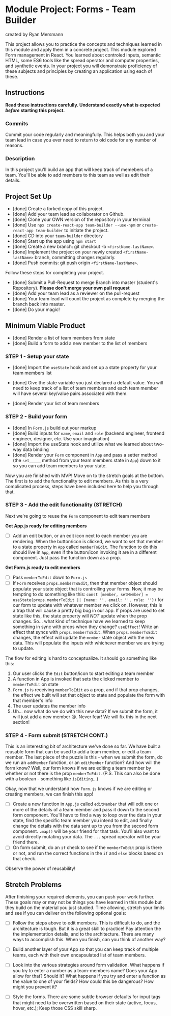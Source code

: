 # Module Project: Forms - Team Builder

created by Ryan Mersmann

This project allows you to practice the concepts and techniques learned in this module and apply them in a concrete project. This module explored Form management in React. You learned about controled inputs, semantic HTML, some ES6 tools like the spread operator and computer properties, and synthetic events. In your project you will demonstrate proficiency of these subjects and principles by creating an application using each of these.

## Instructions

**Read these instructions carefully. Understand exactly what is expected _before_ starting this project.**

### Commits

Commit your code regularly and meaningfully. This helps both you and your team lead in case you ever need to return to old code for any number of reasons.

### Description

In this project you'll build an app that will keep track of memebers of a team. You'll be able to add members to this team as well as edit their details.

## Project Set Up

- [done] Create a forked copy of this project.
- [done] Add your team lead as collaborator on Github.
- [done] Clone your OWN version of the repository in your terminal
- [done] Use `npx create-react-app team-builder --use-npm` or `create-react-app team-builder` to initiate the project.
- [done] CD into your `team-builder` directory
- [done] Start up the app using `npm start`
- [done] Create a new branch: git checkout -b `<firstName-lastName>`.
- [done] Implement the project on your newly created `<firstName-lastName>` branch, committing changes regularly.
- [done] Push commits: git push origin `<firstName-lastName>`.

Follow these steps for completing your project.

- [done] Submit a Pull-Request to merge <firstName-lastName> Branch into master (student's Repository). **Please don't merge your own pull request**
- [done] Add your team lead as a reviewer on the pull-request
- [done] Your team lead will count the project as complete by merging the branch back into master.
- [done] Do your magic!

## Minimum Viable Product

- [done] Render a list of team members from state
- [done] Build a form to add a new member to the list of members

### STEP 1 - Setup your state

- [done] Import the `useState` hook and set up a state property for your team members list

- [done] Give the state variable you just declared a default value. You will need to keep track of a list of team members and each team member will have several key/value pairs associated with them.

- [done] Render your list of team members

### STEP 2 - Build your form

- [done] In `Form.js` build out your markup
- [done] Build inputs for `name`, `email` and `role` (backend engineer, frontend engineer, designer, etc. Use your imagination)
- [done] Import the useState hook and utilize what we learned about two-way data binding
- [done] Render your `Form` component in `App` and pass a setter method (the `set_____` method from your team members state in `App`) down to it so you can add team members to your state.

Now you are finished with MVP! Move on to the stretch goals at the bottom. The first is to add the functionality to edit members. As this is a very complicated process, steps have been included here to help you through that.

### STEP 3 - Add the edit functionality (STRETCH)

Next we're going to reuse the `Form` component to edit team members

**Get App.js ready for editing members**
- [ ] Add an edit button, or an edit icon next to each member you are rendering. When the button/icon is clicked, we want to set that member to a state property in `App` called `memberToEdit`. The function to do this should live in `App`, even if the button/icon invoking it are in a different component. Just pass the function down as a prop.

**Get Form.js ready to edit members**
- [ ] Pass `memberToEdit` down to `Form.js`
- [ ] If `Form` receives `props.memberToEdit`, then that member object should populate your state object that is controlling your forms. Now, it may be tempting to do something like this: `const [member, setMember] = useState(props.memberToEdit || {name: '', email: '', role: ''})` for our form to update with whatever member we click on. However, this is a trap that will cause a pretty big bug in our app. If props are used to set state like this, the state property will _NOT_ update when the prop changes. So... what kind of technique have we learned to keep something in sync with props when they change? `useEffect`! Write an effect that syncs with `props.memberToEdit`. When `props.memberToEdit` changes, the effect will update the `member` state object with the new data. This will populate the inputs with whichever member we are trying to update.

The flow for editing is hard to conceptualize. It should go something like this:

1. Our user clicks the `Edit` button/icon to start editing a team member
2. A function in App is invoked that sets the clicked member to `memberToEdit` on state
3. `Form.js` is receiving `memberToEdit` as a prop, and if that prop changes, the effect we built will set that object to state and populate the form with that member's info
4. The user updates the member info
5. Uh... now what do we do with this new data? If we submit the form, it will just add a new member 😫. Never fear! We will fix this in the next section!

### STEP 4 - Form submit (STRETCH CONT.)


This is an interesting bit of architecture we've done so far. We have built a reusable form that can be used to add a team member, or edit a team member. The last piece of the puzzle is this - when we submit the form, do we run an `addMember` function, or an `editMember` function? And how will the form know? Well, our form knows if we are editing a team member by whether or not there is the prop `memberToEdit`. (P.S. This can also be done with a boolean - something like `isEditing`...)

Okay, now that we understand how `Form.js` knows if we are editing or creating members, we can finish this app!

- [ ] Create a new function in `App.js` called `editMember` that will edit one or more of the details of a team member and pass it down to the second form component. You'll have to find a way to loop over the data in your state, find the specific team member you intend to edit, and finally change the details with the data sent up to you from the second form component. `.map()` will be your friend for that task. You'll also want to avoid directly mutating your data. The `...` spread operator will be your friend there.
- [ ] On form submit, do an `if` check to see if the `memberToEdit` prop is there or not, and run the correct functions in the `if` and `else` blocks based on that check.

Observe the power of reusability!

## Stretch Problems

After finishing your required elements, you can push your work further. These goals may or may not be things you have learned in this module but they build on the material you just studied. Time allowing, stretch your limits and see if you can deliver on the following optional goals:

- [ ] Follow the steps above to edit members. This is difficult to do, and the architecture is tough. But it is a great skill to practice! Pay attention the the implementation details, and to the architecture. There are many ways to accomplish this. When you finish, can you think of another way?

- [ ] Build another layer of your App so that you can keep track of multiple teams, each with their own encapsulated list of team members.

- [ ] Look into the various strategies around form validation. What happens if you try to enter a number as a team-members name? Does your App allow for that? Should it? What happens if you try and enter a function as the value to one of your fields? How could this be dangerous? How might you prevent it?

- [ ] Style the forms. There are some subtle browser defaults for input tags that might need to be overwritten based on their state (active, focus, hover, etc.); Keep those CSS skill sharp.
